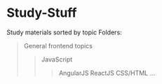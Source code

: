 # Study-Stuff
Study materials sorted by topic
Folders:
> General frontend topics
>> JavaScript
>>> AngularJS
>>> ReactJS
> CSS/HTML
> ...
